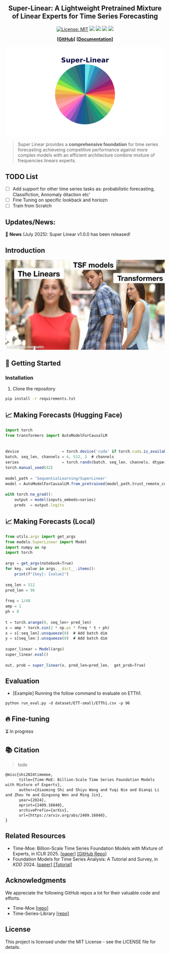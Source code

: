 
<div align="center">
  <h2><b>Super-Linear: A Lightweight Pretrained Mixture of Linear Experts for Time Series Forecasting</b></h2>
</div>

<div align="center">
  
[![License: MIT](https://img.shields.io/badge/License-MIT-blue.svg)](https://opensource.org/licenses/MIT)
![](https://img.shields.io/github/last-commit/azencot-group/SuperLinear?color=green)
![](https://img.shields.io/github/stars/azencot-group/SuperLinear?color=yellow)
![](https://img.shields.io/github/forks/azencot-group/SuperLinear?color=lightblue)
![](https://img.shields.io/badge/PRs-Welcome-green)

</div>

<div align="center">
  
**[<a href="https://github.com/azencot-group/SuperLinear">GitHub</a>]**
**[<a href="https://your-docs-url.com">Documentation</a>]**

</div>

<p align="center">
  <img src="./figures/logo.png" width="600">
</p>

> Super Linear provides a **comprehensive foundation** for time series forecasting achieveing competitive performance against more complex models
with an efficient architecture combine mixture of frequencies linears experts.



## TODO List
- [ ] Add support for other time series tasks as: probabilistic forecasting, Classifiction, Annomaly ditaction etc'
- [ ] Fine Tuning on specific lookback and horiozn
- [ ] Train from Scratch

## Updates/News:

🚩 **News** (July 2025): Super Linear v1.0.0 has been released!


## Introduction


<p align="center">
  <img src="figures/framework.png" alt="" align="center" width="700px" />
</p>


## 🚀 Getting Started

### Installation

1. Clone the repository
```bash
pip install -r requirements.txt
```

## 📈 Making Forecasts (Hugging Face)
```typescript
import torch
from transformers import AutoModelForCausalLM


device                   = torch.device('cuda' if torch.cuda.is_available() else 'cpu')
batch, seq_len, channels = 4, 512, 3  # channels 
series                   = torch.randn(batch, seq_len, channels, dtype=torch.float32).to(device)
torch.manual_seed(42)

model_path = 'SequentialLearning/SuperLinear'
model = AutoModelForCausalLM.from_pretrained(model_path,trust_remote_code=True, force_download=True).to(device)

with torch.no_grad():
    output = model(inputs_embeds=series)
    preds  = output.logits              

```
## 📈 Making Forecasts (Local)
```typescript
from utils.args import get_args
from models.SuperLinear import Model
import numpy as np
import torch

args = get_args(notebook=True)
for key, value in args.__dict__.items():
    print(f"{key}: {value}")

seq_len = 512
pred_len = 96

freq = 1/48
amp = 1
ph = 0

t = torch.arange(0, seq_len+ pred_len)
s = amp * torch.sin(2 * np.pi * freq * t + ph)
x = s[:seq_len].unsqueeze(0)  # Add batch dim
y = s[seq_len:].unsqueeze(0)  # Add batch dim

super_linear = Model(args)
super_linear.eval()

out, prob = super_linear(x, pred_len=pred_len,  get_prob=True)
```
## Evaluation

+ [Example] Running the follow command to evaluate on ETTh1.

```shell
python run_eval.py -d dataset/ETT-small/ETTh1.csv -p 96
```


## 🔥 Fine-tuning 

⏳ In progress

## 📚 Citation

> todo

```
@misc{shi2024timemoe,
      title={Time-MoE: Billion-Scale Time Series Foundation Models with Mixture of Experts}, 
      author={Xiaoming Shi and Shiyu Wang and Yuqi Nie and Dianqi Li and Zhou Ye and Qingsong Wen and Ming Jin},
      year={2024},
      eprint={2409.16040},
      archivePrefix={arXiv},
      url={https://arxiv.org/abs/2409.16040}, 
}
```
## Related Resources
* Time-Moe: Billion-Scale Time Series Foundation Models with Mixture of Experts, in ICLR 2025. [\[paper\]](https://arxiv.org/abs/2409.16040) [\[GitHub Repo\]](https://github.com/Time-MoE/Time-MoE)
* Foundation Models for Time Series Analysis: A Tutorial and Survey, in *KDD*
  2024. [\[paper\]](https://arxiv.org/abs/2403.14735) [\[Tutorial\]](https://wenhaomin.github.io/FM4TS.github.io/)

## Acknowledgments

We appreciate the following GitHub repos a lot for their valuable code and efforts.
- Time-Moe [\[repo\]](ttps://github.com/Time-MoE/Time-MoE)
- Time-Series-Library [\[repo\]](https://github.com/thuml/Time-Series-Library)


## License

This project is licensed under the MIT License - see the LICENSE file for details.